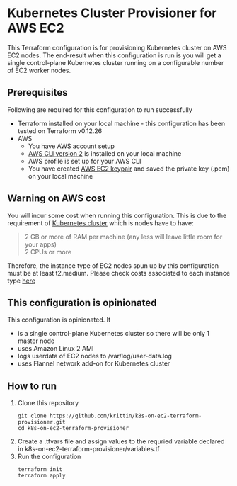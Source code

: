 
# Kubernetes Cluster Provisioner for AWS EC2 
This Terraform configuration is for provisioning Kubernetes cluster on AWS EC2 nodes.
The end-result when this configuration is run is you will get a single control-plane Kubernetes cluster running on a configurable number of EC2 worker nodes.

## Prerequisites
Following are required for this configuration to run successfully
- Terraform installed on your local machine - this configuration has been tested on Terraform v0.12.26
- AWS 
  - You have AWS account setup
  - [AWS CLI version 2](https://docs.aws.amazon.com/cli/latest/userguide/cli-chap-install.html) is installed on your local machine
  - AWS profile is set up for your AWS CLI
  - You have created [AWS EC2 keypair](https://docs.aws.amazon.com/AWSEC2/latest/UserGuide/ec2-key-pairs.html) and saved the private key (.pem) on your local machine

## Warning on AWS cost
You will incur some cost when running this configuration. This is due to the requirement of [Kubernetes cluster](https://kubernetes.io/docs/setup/production-environment/tools/kubeadm/install-kubeadm/) which is nodes have to have:
> 2 GB or more of RAM per machine (any less will leave little room for your apps)<br>
> 2 CPUs or more

Therefore, the instance type of EC2 nodes spun up by this configuration must be at least t2.medium.
Please check costs associated to each instance type [here](https://aws.amazon.com/ec2/instance-types/t2/)


## This configuration is opinionated
This configuration is opinionated. It 
- is a single control-plane Kubernetes cluster so there will be only 1 master node
- uses Amazon Linux 2 AMI 
- logs userdata of EC2 nodes to /var/log/user-data.log
- uses Flannel network add-on for Kubernetes cluster


## How to run
1. Clone this repository
	```
    git clone https://github.com/krittin/k8s-on-ec2-terraform-provisioner.git
    cd k8s-on-ec2-terraform-provisioner
	```
2. Create a .tfvars file and assign values to the requried variable declared in k8s-on-ec2-terraform-provisioner/variables.tf
3. Run the configuration
	```
	terraform init
    terraform apply
	```

